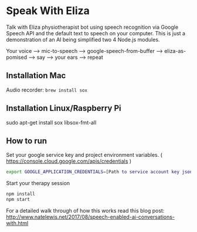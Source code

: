 # Speak With Eliza

Talk with Eliza physiotherapist bot using speech recognition via Google Speech API and the default text to speech on your computer.  This is just a demonstration of an AI being simplified two 4 Node.js modules.

Your voice --> mic-to-speech --> google-speech-from-buffer --> eliza-as-pomised --> say --> your ears -->  repeat

## Installation Mac

Audio recorder: `brew install sox`

## Installation Linux/Raspberry Pi

sudo apt-get install sox libsox-fmt-all

## How to run

Set your google service key and project environment variables.  ( https://console.cloud.google.com/apis/credentials )

```sh
export GOOGLE_APPLICATION_CREDENTIALS=[Path to service account key json file]
```

Start your therapy session
```sh
npm install
npm start
```

For a detailed walk through of how this works read this blog post:
http://www.natelewis.net/2017/08/speech-enabled-ai-conversations-with.html
